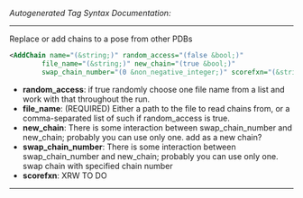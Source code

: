<!-- THIS IS AN AUTOGENERATED FILE: Don't edit it directly, instead change the schema definition in the code itself. -->

_Autogenerated Tag Syntax Documentation:_

---
Replace or add chains to a pose from other PDBs

```xml
<AddChain name="(&string;)" random_access="(false &bool;)"
        file_name="(&string;)" new_chain="(true &bool;)"
        swap_chain_number="(0 &non_negative_integer;)" scorefxn="(&string;)" />
```

-   **random_access**: if true randomly choose one file name from a list and work with that throughout the run.
-   **file_name**: (REQUIRED) Either a path to the file to read chains from, or a comma-separated list of such if random_access is true.
-   **new_chain**: There is some interaction between swap_chain_number and new_chain; probably you can use only one.  add as a new chain?
-   **swap_chain_number**: There is some interaction between swap_chain_number and new_chain; probably you can use only one.  swap chain with specified chain number
-   **scorefxn**: XRW TO DO

---
